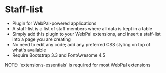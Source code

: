Staff-list
==========

- Plugin for WebPal-powered applications
- A staff-list is a list of staff members where all data is kept in a table
- Simply add this plugin to your WebPal extensions, and insert a staff-list into a page you are creating
- No need to edit any code; add any preferred CSS styling on top of what's available
- Require Bootstrap 3.3 and FontAwesome 4.5

NOTE: 'extensions-essentials' is required for most WebPal extensions